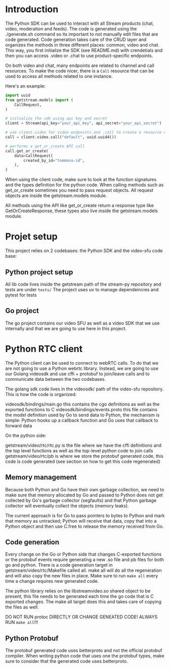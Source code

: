 # Introduction

The Python SDK can be used to interact with all Stream products (chat, video, moderation and feeds). The code is generated using the ./generate.sh command so its important to not manually edit files that are code generated.
Code generation takes care of the CRUD layer and organizes the methods in three different places: common, video and chat. This way, you first initialize the SDK (see README.md) with crendetials and then you can
access .video or .chat to use product-specific endpoints.

On both video and chat, many endpoints are related to channel and call resources. To make the code nicer, there is a `Call` resource that can be used to access all methods related to one instance.

Here's an example:

```python
import uuid
from getstream.models import (
    CallRequest,
)

# initialize the sdk using api key and secret
client = Stream(api_key="your_api_key", api_secret="your_api_secret")

# use client.video for video endpoints and .call to create a resource object for a specific call
call = client.video.call("default", uuid.uuid4())

# performs a get_or_create API call
call.get_or_create(
    data=CallRequest(
        created_by_id="tommaso-id",
    ),
)
```

When using the client code, make sure to look at the function signatures and the types definition for the python code. When calling methods such as get_or_create sometimes you need to pass request objects. All request objects are inside the getstream.models module.

All methods using the API like get_or_create return a response type like GetOrCreateResponse, these types also live inside the getstream.models module.

# Projet setup

This project relies on 2 codebases: the Python SDK and the video-sfu code base:

## Python project setup

All lib code lives inside the getstream path of the stream-py repository and tests are under `tests/` The project uses uv to manage dependeincies and pytest for tests

## Go project

The go project contains our video SFU as well as a video SDK that we use internally and that we are going to use here in this project.

# Python RTC client

The Python client can be used to connect to webRTC calls. To do that we are not going to use a Python webrtc library. Instead, we are going to use our Golang videosdk and use cffi + protobuf to join/leave calls and to communicate data between the two codebases.

The golang sdk code lives in the videosdk/ path of the video-sfu repository. This is how the code is organized:

videosdk/bindings/main.go this contains the cgo definitions as well as the exported functions to C
videosdk/bindings/events.proto this file contains the model definition used by Go to send data to Python, the mechanism is simple: Python hooks up a callback function and Go uses that callback to forward data

On the python side:

getstream/video/rtc/rtc.py is the file where we have the cffi definitions and the top level functions as well as the top-level python code to join calls
getstream/video/rtc/pb is where we store the protobuf generated code, this code is code generated (see section on how to get this code regenerated)

## Memory management

Because both Python and Go have their own garbage collection, we need to make sure that memory allocated by Go and passed to Python does not get collected by Go's garbage collector (segfaults) and that Python garbage collector will eventually collect the objects (memory leaks).

The current approach is for Go to pass pointers to bytes to Python and mark that memory as untracked; Python will receive that data, copy that into a Python object and then use C.free to release the memory received from Go.

## Code generation

Every change on the Go or Python side that changes C-exported functions or the protobuf events require generating a new .so file and pb files for both go and python. There is a code generation target in getstream/video/rtc/Makefile called all. make all will do all the regeneration and will also copy the new files in place. Make sure to run `make all` every time a change requires new generated code.

The python library relies on the libstreamvideo.so shared object to be present, this file needs to be generated each time the go code that is C exported changes. The make all target does this and takes care of copying the files as well.

DO NOT RUN protoc DIRECTLY OR CHANGE GENEATED CODE! ALWAYS RUN `make all`!!!

## Python Protobuf

The protobuf generated code uses betterproto and not the official protobuf compiler. When writing python code that uses one the protobuf types, make sure to consider that the generated code uses betterproto.
